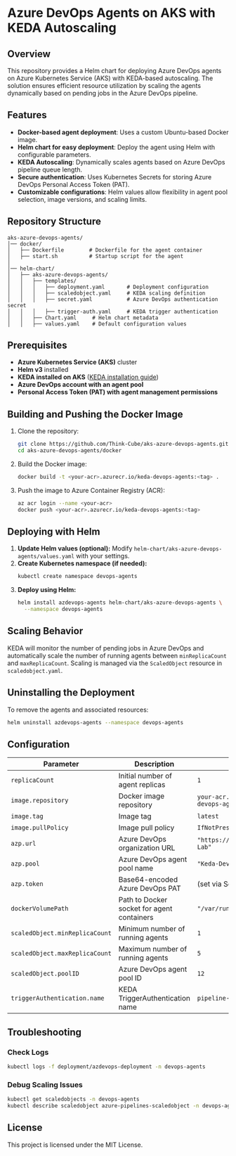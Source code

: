 # Azure DevOps Agents on AKS with KEDA Autoscaling

## Overview
This repository provides a Helm chart for deploying Azure DevOps agents on Azure Kubernetes Service (AKS) with KEDA-based autoscaling. The solution ensures efficient resource utilization by scaling the agents dynamically based on pending jobs in the Azure DevOps pipeline.

## Features
- **Docker-based agent deployment**: Uses a custom Ubuntu-based Docker image.
- **Helm chart for easy deployment**: Deploy the agent using Helm with configurable parameters.
- **KEDA Autoscaling**: Dynamically scales agents based on Azure DevOps pipeline queue length.
- **Secure authentication**: Uses Kubernetes Secrets for storing Azure DevOps Personal Access Token (PAT).
- **Customizable configurations**: Helm values allow flexibility in agent pool selection, image versions, and scaling limits.

## Repository Structure
```
aks-azure-devops-agents/
│── docker/
│   ├── Dockerfile        # Dockerfile for the agent container
│   ├── start.sh          # Startup script for the agent
│
│── helm-chart/
│   ├── aks-azure-devops-agents/
│   │   ├── templates/
│   │   │   ├── deployment.yaml       # Deployment configuration
│   │   │   ├── scaledobject.yaml     # KEDA scaling definition
│   │   │   ├── secret.yaml           # Azure DevOps authentication secret
│   │   │   ├── trigger-auth.yaml     # KEDA trigger authentication
│   │   ├── Chart.yaml     # Helm chart metadata
│   │   ├── values.yaml    # Default configuration values
```

## Prerequisites
- **Azure Kubernetes Service (AKS)** cluster
- **Helm v3** installed
- **KEDA installed on AKS** ([KEDA installation guide](https://keda.sh/docs/latest/deploy/))
- **Azure DevOps account with an agent pool**
- **Personal Access Token (PAT) with agent management permissions**

## Building and Pushing the Docker Image
1. Clone the repository:
   ```bash
   git clone https://github.com/Think-Cube/aks-azure-devops-agents.git
   cd aks-azure-devops-agents/docker
   ```
2. Build the Docker image:
   ```bash
   docker build -t <your-acr>.azurecr.io/keda-devops-agents:<tag> .
   ```
3. Push the image to Azure Container Registry (ACR):
   ```bash
   az acr login --name <your-acr>
   docker push <your-acr>.azurecr.io/keda-devops-agents:<tag>
   ```

## Deploying with Helm
1. **Update Helm values (optional):** Modify `helm-chart/aks-azure-devops-agents/values.yaml` with your settings.
2. **Create Kubernetes namespace (if needed):**
   ```bash
   kubectl create namespace devops-agents
   ```
3. **Deploy using Helm:**
   ```bash
   helm install azdevops-agents helm-chart/aks-azure-devops-agents \
     --namespace devops-agents
   ```

## Scaling Behavior
KEDA will monitor the number of pending jobs in Azure DevOps and automatically scale the number of running agents between `minReplicaCount` and `maxReplicaCount`. Scaling is managed via the `ScaledObject` resource in `scaledobject.yaml`.

## Uninstalling the Deployment
To remove the agents and associated resources:
```bash
helm uninstall azdevops-agents --namespace devops-agents
```

## Configuration
| Parameter                 | Description                                      | Default |
|---------------------------|--------------------------------------------------|---------|
| `replicaCount`            | Initial number of agent replicas                | `1`     |
| `image.repository`        | Docker image repository                         | `your-acr.azurecr.io/keda-devops-agents` |
| `image.tag`               | Image tag                                       | `latest`|
| `image.pullPolicy`        | Image pull policy                              | `IfNotPresent` |
| `azp.url`                 | Azure DevOps organization URL                   | `"https://dev.azure.com/Test-Lab"` |
| `azp.pool`                | Azure DevOps agent pool name                    | `"Keda-Devops-Agent"` |
| `azp.token`               | Base64-encoded Azure DevOps PAT                 | (set via Secret) |
| `dockerVolumePath`        | Path to Docker socket for agent containers      | `"/var/run/docker.sock"` |
| `scaledObject.minReplicaCount` | Minimum number of running agents       | `1` |
| `scaledObject.maxReplicaCount` | Maximum number of running agents       | `5` |
| `scaledObject.poolID`     | Azure DevOps agent pool ID                      | `12` |
| `triggerAuthentication.name` | KEDA TriggerAuthentication name               | `pipeline-trigger-auth` |

## Troubleshooting
### Check Logs
```bash
kubectl logs -f deployment/azdevops-deployment -n devops-agents
```
### Debug Scaling Issues
```bash
kubectl get scaledobjects -n devops-agents
kubectl describe scaledobject azure-pipelines-scaledobject -n devops-agents
```

## License
This project is licensed under the MIT License.

